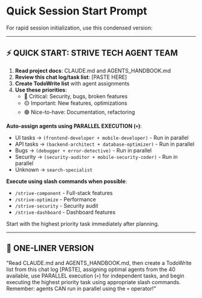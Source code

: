 # Quick Session Start Prompt

For rapid session initialization, use this condensed version:

---

## ⚡ QUICK START: STRIVE TECH AGENT TEAM

1. **Read project docs**: CLAUDE.md and AGENTS_HANDBOOK.md
2. **Review this chat log/task list**: [PASTE HERE]
3. **Create TodoWrite list** with agent assignments
4. **Use these priorities**:
   - 🔴 Critical: Security, bugs, broken features
   - 🟡 Important: New features, optimizations
   - 🟢 Nice-to-have: Documentation, refactoring

**Auto-assign agents using PARALLEL EXECUTION (`+`)**:
- UI tasks → `(frontend-developer + mobile-developer)` - Run in parallel
- API tasks → `(backend-architect + database-optimizer)` - Run in parallel
- Bugs → `(debugger + error-detective)` - Run in parallel
- Security → `(security-auditor + mobile-security-coder)` - Run in parallel
- Unknown → `search-specialist`

**Execute using slash commands when possible**:
- `/strive-component` - Full-stack features
- `/strive-optimize` - Performance
- `/strive-security` - Security audit
- `/strive-dashboard` - Dashboard features

Start with the highest priority task immediately after planning.

---

## 🎯 ONE-LINER VERSION

"Read CLAUDE.md and AGENTS_HANDBOOK.md, then create a TodoWrite list from this chat log [PASTE], assigning optimal agents from the 40 available, use PARALLEL execution (`+`) for independent tasks, and begin executing the highest priority task using appropriate slash commands. Remember: agents CAN run in parallel using the `+` operator!"